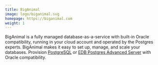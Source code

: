 ```yaml
---
title: BigAnimal
image: logo/biganimal.svg
homepage: https://biganimal.com
weight: 1
---
```


BigAnimal is a fully managed database-as-a-service with built-in Oracle
compatibility, running in your cloud account and operated by the Postgres
experts. BigAnimal makes it easy to set up, manage, and scale your databases.
Provision [PostgreSQL](https://www.enterprisedb.com/docs/supported-open-source/postgresql/)
or [EDB Postgres Advanced Server](https://www.enterprisedb.com/docs/epas/latest/)
with Oracle compatibility.

